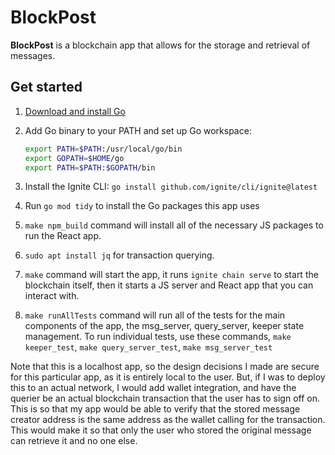# BlockPost
**BlockPost** is a blockchain app that allows for the storage and retrieval of messages.

## Get started

1. [Download and install Go](https://golang.org/dl/)
2. Add Go binary to your PATH and set up Go workspace:

   ```bash
   export PATH=$PATH:/usr/local/go/bin
   export GOPATH=$HOME/go
   export PATH=$PATH:$GOPATH/bin
   ```
3. Install the Ignite CLI: `go install github.com/ignite/cli/ignite@latest`
4. Run `go mod tidy` to install the Go packages this app uses
5. `make npm_build` command will install all of the necessary JS packages to run the
React app.
6. `sudo apt install jq` for transaction querying.
7. `make` command will start the app, it runs `ignite chain serve` to start the blockchain itself,
then it starts a JS server and React app that you can interact with.
8. `make runAllTests` command will run all of the tests for the main components of the app,
the msg_server, query_server, keeper state management. To run individual tests,
use these commands, `make keeper_test`, `make query_server_test`, `make msg_server_test` 

Note that this is a localhost app, so the design decisions I made are secure for
this particular app, as it is entirely local to the user. But, if I was to deploy this to an actual network, I would add
wallet integration, and have the querier be an actual blockchain transaction that
the user has to sign off on. This is so that my app would be able to verify that the stored 
message creator address is the same address as the wallet calling for the 
transaction. This would make it so that only the user who stored the original message
can retrieve it and no one else.